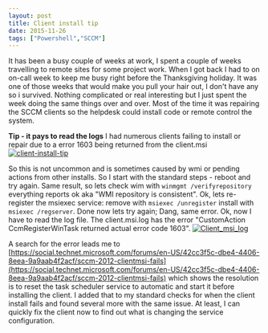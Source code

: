 ```yaml
---
layout: post
title: Client install tip
date: 2015-11-26
tags: ["Powershell","SCCM"]
---
```


It has been a busy couple of weeks at work, I spent a couple of weeks travelling to remote sites for some project work. When I got back I had to on on-call week to keep me busy right before the Thanksgiving holiday. It was one of those weeks that would make you pull your hair out, I don't have any so i survived. Nothing complicated or real interesting but I just spent the week doing the same things over and over. Most of the time it was repairing the SCCM clients so the helpdesk could install code or remote control the system.

**Tip - it pays to read the logs**
I had numerous clients failing to install or repair due to a error 1603 being returned from the client.msi
[![client-install-tip](1603_ScheduleError-300x123.png)](/_posts/2015/client-install-tip/1603_ScheduleError.png)

So this is not uncommon and is sometimes caused by wmi or pending actions from other installs. So I start with the standard steps - reboot and try again. Same result, so lets check wim with `winmgmt /verifyrepository`  everything reports ok aka "WMI repository is consistent". Ok, lets re-register the msiexec service: remove with `msiexec /unregister` install with `msiexec /regserver`. Done now lets try again; Dang, same error.  Ok, now I have to read the log file. The client.msi.log has the error "CustomAction CcmRegisterWinTask returned actual error code 1603". [![Client_msi_log](Client_msi_log-300x138.png)](/_posts/2015/client-install-tip/Client_msi_log.png)

A search for the error leads me to [https://social.technet.microsoft.com/forums/en-US/42cc3f5c-dbe4-4406-8eea-9a9aab4f2acf/sccm-2012-clientmsi-fails](https://social.technet.microsoft.com/forums/en-US/42cc3f5c-dbe4-4406-8eea-9a9aab4f2acf/sccm-2012-clientmsi-fails) which shows the resolution is to reset the task scheduler service to automatic and start it before installing the client. I added that to my standard checks for when the client install fails and found several more with the same issue. At least, I can quickly fix the client now to find out what is changing the service configuration.
